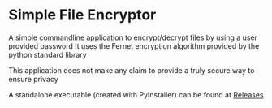 # Simple File Encryptor

A simple commandline application to encrypt/decrypt files by using a user provided password
It uses the Fernet encryption algorithm provided by the python standard library

This application does not make any claim to provide a truly secure way to ensure privacy

A standalone executable (created with PyInstaller) can be found at [Releases](https://github.com/whiskeywolke/simple-file-encryptor/releases/download/v1.0.0/crypto_locker.exe)



